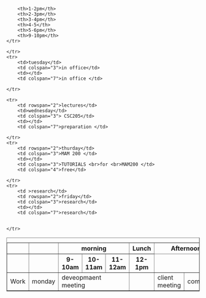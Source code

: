 <!DOCTYPE html>
<html lang="en">
<head>
    <meta charset="UTF-8">
    <meta name="viewport" content="width=device-width, initial-scale=1.0">
    <title>Document</title>
</head>
<body>
    <table border="1">
   <caption align="top"></caption>  
   <thead>
    <tr>
        <th></th>
        <th></th>
        <th colspan="3">morning</th>
        <th>Lunch</th>
        <th colspan="4">Afternoon</th>
        <th colspan="3">evening</th>       
    </tr>
    <tr>
        <th></th>
        <th></th>
        <th>9-10am</th>
        <th>10-11am</th>
        <th>11-12am</th>
        <th>12-1pm</th>
        
        <th>1-2pm</th>
        <th>2-3pm</th>
        <th>3-4pm</th>
        <th>4-5</th>
        <th>5-6pm</th>
        <th>9-10pm</th>
    </tr>
   </thead>
   <tbody>
    <tr>
        <td rowspan="2">Work</td>
        <td>monday</td>
        <td colspan="3"> deveopmaent <br> meeting</td>
        <td></td>
        <td colspan="3">client meeting </td>
        <td>commute</td>
        <td colspan="3">free</td>

    </tr>
    <tr>
        <td>tuesday</td>
        <td colspan="3">in office</td>
        <td></td>
        <td colspan="7">in office </td>

    </tr>
   </tbody>
    
    <tr>
        <td rowspan="2">lectures</td>
        <td>wednesday</td>
        <td colspan="3"> CSC205</td>
        <td></td>
        <td colspan="7">preparation </td>

    </tr>
    <tr>
        <td rowspan="2">thurday</td>
        <td colspan="3">MAM 200 </td>
        <td></td>
        <td colspan="3">TUTORIALS <br>for <br>MAM200 </td>
        <td colspan="4">free</td>

    </tr>
    <tr>
        <td >research</td>
        <td rowspan="2">friday</td>
        <td colspan="3">research</td>
        <td></td>
        <td colspan="7">research</td>
        

    </tr>

   </tbody>
    </table>
</body>
</html>
